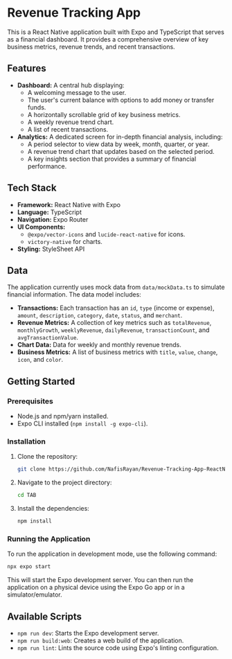 # Revenue Tracking App

This is a React Native application built with Expo and TypeScript that serves as a financial dashboard. It provides a comprehensive overview of key business metrics, revenue trends, and recent transactions.

## Features

*   **Dashboard:** A central hub displaying:
    *   A welcoming message to the user.
    *   The user's current balance with options to add money or transfer funds.
    *   A horizontally scrollable grid of key business metrics.
    *   A weekly revenue trend chart.
    *   A list of recent transactions.
*   **Analytics:** A dedicated screen for in-depth financial analysis, including:
    *   A period selector to view data by week, month, quarter, or year.
    *   A revenue trend chart that updates based on the selected period.
    *   A key insights section that provides a summary of financial performance.

## Tech Stack

*   **Framework:** React Native with Expo
*   **Language:** TypeScript
*   **Navigation:** Expo Router
*   **UI Components:**
    *   `@expo/vector-icons` and `lucide-react-native` for icons.
    *   `victory-native` for charts.
*   **Styling:** StyleSheet API

## Data

The application currently uses mock data from `data/mockData.ts` to simulate financial information. The data model includes:

*   **Transactions:** Each transaction has an `id`, `type` (income or expense), `amount`, `description`, `category`, `date`, `status`, and `merchant`.
*   **Revenue Metrics:** A collection of key metrics such as `totalRevenue`, `monthlyGrowth`, `weeklyRevenue`, `dailyRevenue`, `transactionCount`, and `avgTransactionValue`.
*   **Chart Data:** Data for weekly and monthly revenue trends.
*   **Business Metrics:** A list of business metrics with `title`, `value`, `change`, `icon`, and `color`.

## Getting Started

### Prerequisites

*   Node.js and npm/yarn installed.
*   Expo CLI installed (`npm install -g expo-cli`).

### Installation

1.  Clone the repository:
    ```bash
    git clone https://github.com/NafisRayan/Revenue-Tracking-App-ReactNative.git
    ```
2.  Navigate to the project directory:
    ```bash
    cd TAB
    ```
3.  Install the dependencies:
    ```bash
    npm install
    ```

### Running the Application

To run the application in development mode, use the following command:

```bash
npx expo start
```

This will start the Expo development server. You can then run the application on a physical device using the Expo Go app or in a simulator/emulator.

## Available Scripts

*   `npm run dev`: Starts the Expo development server.
*   `npm run build:web`: Creates a web build of the application.
*   `npm run lint`: Lints the source code using Expo's linting configuration.